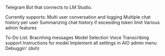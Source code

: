 Telegram Bot that connects to LM Studio.

Currently supports:
  Multi user conversation and logging
  Multiple chat history per user
  Summarizing chat history if exceeding token limit
  Various admin features

To-Do List:
  Bracnhing messages
  Model Selection
  Voice Transcribing support
  Instructions for model
  Implement all settings in AIO admin menu
  Debuggin' (duh)
